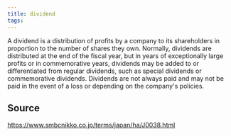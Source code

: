 ```yaml
---
title: dividend
tags: 
---
```


A dividend is a distribution of profits by a company to its shareholders in proportion to the number of shares they own. Normally, dividends are distributed at the end of the fiscal year, but in years of exceptionally large profits or in commemorative years, dividends may be added to or differentiated from regular dividends, such as special dividends or commemorative dividends. Dividends are not always paid and may not be paid in the event of a loss or depending on the company's policies.

## Source
https://www.smbcnikko.co.jp/terms/japan/ha/J0038.html